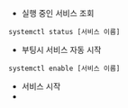 - 실행 중인 서비스 조회
```
systemctl status [서비스 이름]
```

- 부팅시 서비스 자동 시작
```
systemctl enable [서비스 이름]
```

- 서비스 시작
- 